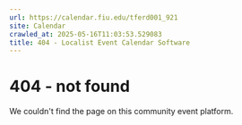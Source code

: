 ```yaml
---
url: https://calendar.fiu.edu/tferd001_921
site: Calendar
crawled_at: 2025-05-16T11:03:53.529083
title: 404 - Localist Event Calendar Software
---
```


# 404 - not found
We couldn't find the page on this community event platform.
